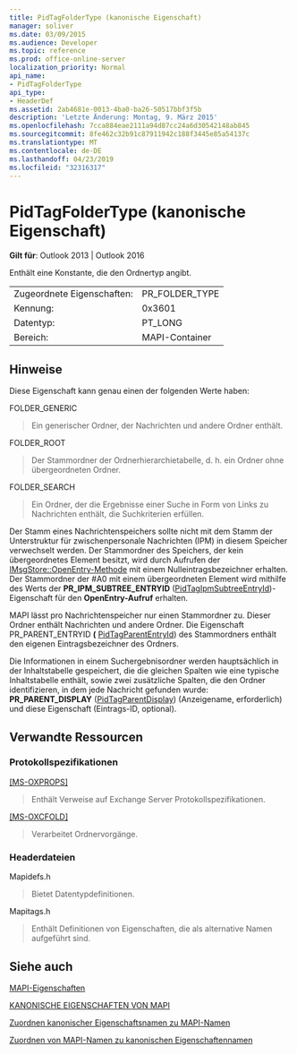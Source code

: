 ```yaml
---
title: PidTagFolderType (kanonische Eigenschaft)
manager: soliver
ms.date: 03/09/2015
ms.audience: Developer
ms.topic: reference
ms.prod: office-online-server
localization_priority: Normal
api_name:
- PidTagFolderType
api_type:
- HeaderDef
ms.assetid: 2ab4681e-0013-4ba0-ba26-50517bbf3f5b
description: 'Letzte Änderung: Montag, 9. März 2015'
ms.openlocfilehash: 7cca884eae2111a94d87cc24a6d30542148ab845
ms.sourcegitcommit: 8fe462c32b91c87911942c188f3445e85a54137c
ms.translationtype: MT
ms.contentlocale: de-DE
ms.lasthandoff: 04/23/2019
ms.locfileid: "32316317"
---
```

# <a name="pidtagfoldertype-canonical-property"></a>PidTagFolderType (kanonische Eigenschaft)

  
  
**Gilt für**: Outlook 2013 | Outlook 2016 
  
Enthält eine Konstante, die den Ordnertyp angibt. 
  
|||
|:-----|:-----|
|Zugeordnete Eigenschaften:  <br/> |PR_FOLDER_TYPE  <br/> |
|Kennung:  <br/> |0x3601  <br/> |
|Datentyp:  <br/> |PT_LONG  <br/> |
|Bereich:  <br/> |MAPI-Container  <br/> |
   
## <a name="remarks"></a>Hinweise

Diese Eigenschaft kann genau einen der folgenden Werte haben:
  
FOLDER_GENERIC 
  
> Ein generischer Ordner, der Nachrichten und andere Ordner enthält.
    
FOLDER_ROOT 
  
> Der Stammordner der Ordnerhierarchietabelle, d. h. ein Ordner ohne übergeordneten Ordner.
    
FOLDER_SEARCH 
  
> Ein Ordner, der die Ergebnisse einer Suche in Form von Links zu Nachrichten enthält, die Suchkriterien erfüllen.
    
Der Stamm eines Nachrichtenspeichers sollte nicht mit dem Stamm der Unterstruktur für zwischenpersonale Nachrichten (IPM) in diesem Speicher verwechselt werden. Der Stammordner des Speichers, der kein übergeordnetes Element besitzt, wird durch Aufrufen der [IMsgStore::OpenEntry-Methode](imsgstore-openentry.md) mit einem Nulleintragsbezeichner erhalten. Der Stammordner der #A0 mit einem übergeordneten Element wird mithilfe des Werts der **PR_IPM_SUBTREE_ENTRYID** ([PidTagIpmSubtreeEntryId](pidtagipmsubtreeentryid-canonical-property.md))-Eigenschaft für den **OpenEntry-Aufruf** erhalten. 
  
MAPI lässt pro Nachrichtenspeicher nur einen Stammordner zu. Dieser Ordner enthält Nachrichten und andere Ordner. Die Eigenschaft PR_PARENT_ENTRYID **(** [PidTagParentEntryId](pidtagparententryid-canonical-property.md)) des Stammordners enthält den eigenen Eintragsbezeichner des Ordners.
  
Die Informationen in einem Suchergebnisordner werden hauptsächlich in der Inhaltstabelle gespeichert, die die gleichen Spalten wie eine typische Inhaltstabelle enthält, sowie zwei zusätzliche Spalten, die den Ordner identifizieren, in dem jede Nachricht gefunden wurde: **PR_PARENT_DISPLAY** ([PidTagParentDisplay](pidtagparentdisplay-canonical-property.md)) (Anzeigename, erforderlich) und diese Eigenschaft (Eintrags-ID, optional).
  
## <a name="related-resources"></a>Verwandte Ressourcen

### <a name="protocol-specifications"></a>Protokollspezifikationen

[[MS-OXPROPS]](https://msdn.microsoft.com/library/f6ab1613-aefe-447d-a49c-18217230b148%28Office.15%29.aspx)
  
> Enthält Verweise auf Exchange Server Protokollspezifikationen.
    
[[MS-OXCFOLD]](https://msdn.microsoft.com/library/c0f31b95-c07f-486c-98d9-535ed9705fbf%28Office.15%29.aspx)
  
> Verarbeitet Ordnervorgänge.
    
### <a name="header-files"></a>Headerdateien

Mapidefs.h
  
> Bietet Datentypdefinitionen.
    
Mapitags.h
  
> Enthält Definitionen von Eigenschaften, die als alternative Namen aufgeführt sind.
    
## <a name="see-also"></a>Siehe auch



[MAPI-Eigenschaften](mapi-properties.md)
  
[KANONISCHE EIGENSCHAFTEN VON MAPI](mapi-canonical-properties.md)
  
[Zuordnen kanonischer Eigenschaftsnamen zu MAPI-Namen](mapping-canonical-property-names-to-mapi-names.md)
  
[Zuordnen von MAPI-Namen zu kanonischen Eigenschaftennamen](mapping-mapi-names-to-canonical-property-names.md)

